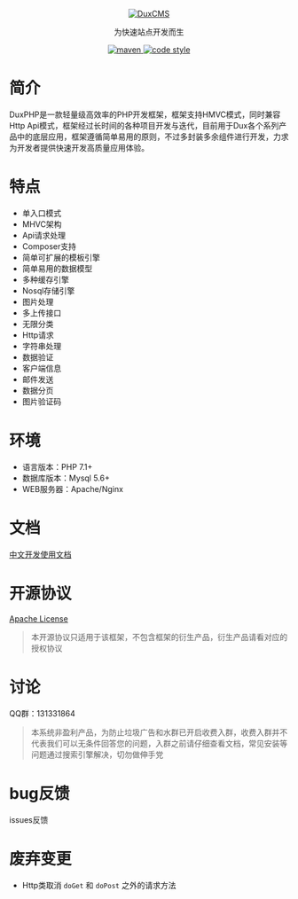 <p align="center">
  <a href="https://github.com/duxphp/duxphp">
   <img alt="DuxCMS" src="https://github.com/duxphp/duxphp/blob/master/docs/logo.png?raw=true">
  </a>
</p>

<p align="center">
  为快速站点开发而生
</p>

<p align="center">
  <a href="https://github.com/duxphp/duxphp">
    <img alt="maven" src="https://img.shields.io/badge/duxcms-v3-blue.svg">
  </a>

  <a href="https://github.com/duxphp/duxphp/blob/master/LICENSE">
    <img alt="code style" src="https://img.shields.io/badge/apache-licenses-brightgreen.svg">
  </a>
</p>

# 简介

DuxPHP是一款轻量级高效率的PHP开发框架，框架支持HMVC模式，同时兼容Http Api模式，框架经过长时间的各种项目开发与迭代，目前用于Dux各个系列产品中的底层应用，框架遵循简单易用的原则，不过多封装多余组件进行开发，力求为开发者提供快速开发高质量应用体验。

# 特点

- 单入口模式
- MHVC架构
- Api请求处理
- Composer支持
- 简单可扩展的模板引擎
- 简单易用的数据模型
- 多种缓存引擎
- Nosql存储引擎
- 图片处理
- 多上传接口
- 无限分类
- Http请求
- 字符串处理
- 数据验证
- 客户端信息
- 邮件发送
- 数据分页
- 图片验证码

# 环境

- 语言版本：PHP 7.1+
- 数据库版本：Mysql 5.6+
- WEB服务器：Apache/Nginx

# 文档

[中文开发使用文档](<https://duxphp.github.io/duxphp/>)

# 开源协议

[Apache License](https://github.com/duxphp/duxphp/blob/master/LICENSE)

> 本开源协议只适用于该框架，不包含框架的衍生产品，衍生产品请看对应的授权协议

# 讨论

QQ群：131331864

> 本系统非盈利产品，为防止垃圾广告和水群已开启收费入群，收费入群并不代表我们可以无条件回答您的问题，入群之前请仔细查看文档，常见安装等问题通过搜索引擎解决，切勿做伸手党

# bug反馈

issues反馈

# 废弃变更

- Http类取消 `doGet` 和 `doPost` 之外的请求方法